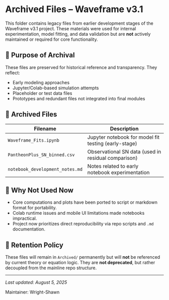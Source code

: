 
# Archived Files – Waveframe v3.1

This folder contains legacy files from earlier development stages of the Waveframe v3.1 project. These materials were used for internal experimentation, model fitting, and data validation but are **not** actively maintained or required for core functionality.

## 🔹 Purpose of Archival
These files are preserved for historical reference and transparency. They reflect:
- Early modeling approaches
- Jupyter/Colab-based simulation attempts
- Placeholder or test data files
- Prototypes and redundant files not integrated into final modules

## 🔹 Archived Files

| Filename                         | Description                                                  |
|----------------------------------|--------------------------------------------------------------|
| `Waveframe_Fits.ipynb`          | Jupyter notebook for model fit testing (early-stage)         |
| `PantheonPlus_SN_binned.csv`    | Observational SN data (used in residual comparison)          |
| `notebook_development_notes.md` | Notes related to early notebook experimentation              |

## 🔹 Why Not Used Now
- Core computations and plots have been ported to script or markdown format for portability.
- Colab runtime issues and mobile UI limitations made notebooks impractical.
- Project now prioritizes direct reproducibility via repo scripts and `.md` documentation.

## 🔹 Retention Policy
These files will remain in `Archived/` permanently but will **not** be referenced by current theory or equation logic. They are **not deprecated**, but rather decoupled from the mainline repo structure.

---

_Last updated: August 5, 2025_

Maintainer: Wright-Shawn
